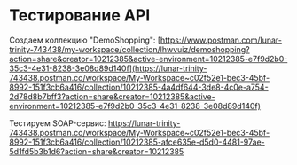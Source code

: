 # Тестирование API

Создаем коллекцию "DemoShopping":
[https://www.postman.com/lunar-trinity-743438/my-workspace/collection/lhwvuiz/demoshopping?action=share&creator=10212385&active-environment=10212385-e7f9d2b0-35c3-4e31-8238-3e08d89d140f](https://lunar-trinity-743438.postman.co/workspace/My-Workspace~c02f52e1-bec3-45bf-8992-151f3cb6a416/collection/10212385-4a4df644-3de8-4c0e-a754-2d78d8b7bff3?action=share&creator=10212385&active-environment=10212385-e7f9d2b0-35c3-4e31-8238-3e08d89d140f)

Тестируем SOAP-сервис:
https://lunar-trinity-743438.postman.co/workspace/My-Workspace~c02f52e1-bec3-45bf-8992-151f3cb6a416/collection/10212385-afce635e-d5d0-4481-97ae-5d1fd5b3b1d6?action=share&creator=10212385
